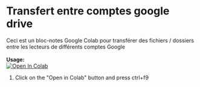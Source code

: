 # Transfert entre comptes google drive
Ceci est un bloc-notes Google Colab pour transférer des fichiers / dossiers entre les lecteurs de différents comptes Google
<br><br><b>Usage:</b>
<br>
<a href="https://colab.research.google.com/gist/fpet007/8b578e0301c7f5fa972c980850475236/transfert-entre-comptes-google-drive.ipynb" target="_parent\"><img src="https://colab.research.google.com/assets/colab-badge.svg" alt="Open In Colab"/></a>
1. Click on the "Open in Colab" button and press ctrl+f9

